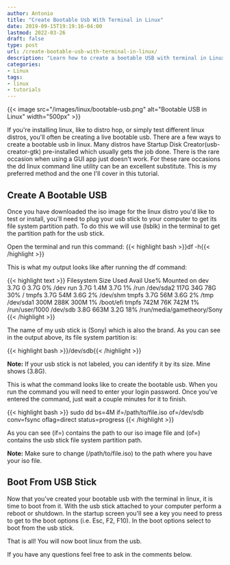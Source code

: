 ```yaml
---
author: Antonio
title: "Create Bootable Usb With Terminal in Linux"
date: 2019-09-15T19:19:16-04:00
lastmod: 2022-03-26
draft: false
type: post
url: /create-bootable-usb-with-terminal-in-linux/
description: "Learn how to create a bootable USB with terminal in Linux. Use the dd command in the terminal to make a live bootable usb from a linux iso image file to install or try a linux distribution."
categories:
- Linux
tags:
- linux
- tutorials
---
```


{{< image src="/images/linux/bootable-usb.png" alt="Bootable USB in Linux" width="500px" >}}

If you're installing linux, like to distro hop, or simply test different linux distros, you'll often be creating a live bootable usb. There are a few ways to create a bootable usb in linux. Many distros have Startup Disk Creator(usb-creator-gtk) pre-installed which usually gets the job done. There is the rare occasion when using a GUI app just doesn't work. For these rare occasions the dd linux command line utility can be an excellent substitute. This is my preferred method and the one I'll cover in this tutorial.

<!--more-->

## **Create A Bootable USB**

Once you have downloaded the iso image for the linux distro you'd like to test or install, you'll need to plug your usb stick to your computer to get its file system partition path. To do this we will use (lsblk) in the terminal to get the partition path for the usb stick.

Open the terminal and run this command:
{{< highlight bash >}}df -h{{< /highlight >}}

This is what my output looks like after running the df command:

{{< highlight text >}}
Filesystem      Size  Used Avail Use% Mounted on
dev             3.7G     0  3.7G   0% /dev
run             3.7G  1.4M  3.7G   1% /run
/dev/sda2       117G   34G   78G  30% /
tmpfs           3.7G   54M  3.6G   2% /dev/shm
tmpfs           3.7G   56M  3.6G   2% /tmp
/dev/sda1       300M  288K  300M   1% /boot/efi
tmpfs           742M   76K  742M   1% /run/user/1000
/dev/sdb        3.8G  663M  3.2G  18% /run/media/gametheory/Sony
{{< /highlight >}}

The name of my usb stick is (Sony) which is also the brand. As you can see in the output above, its file system partition is:

{{< highlight bash >}}/dev/sdb{{< /highlight >}}

**Note:** If your usb stick is not labeled, you can identify it by its size. Mine shows (3.8G).

<!--adsense-->

This is what the command looks like to create the bootable usb. When you run the command you will need to enter your login password. Once you've entered the command, just wait a couple minutes for it to finish.

{{< highlight bash >}}
sudo dd bs=4M if=/path/to/file.iso of=/dev/sdb conv=fsync oflag=direct status=progress
{{< /highlight >}}

As you can see (if=) contains the path to our iso image file and (of=) contains the usb stick file system partition path.

**Note:** Make sure to change (/path/to/file.iso) to the path where you have your iso file.

## **Boot From USB Stick**

Now that you've created your bootable usb with the terminal in linux, it is time to boot from it. With the usb stick attached to your computer perform a reboot or shutdown. In the startup screen you'll see a key you need to press to get to the boot options (i.e. Esc, F2, F10). In the boot options select to boot from the usb stick.

That is all! You will now boot linux from the usb.

If you have any questions feel free to ask in the comments below.
